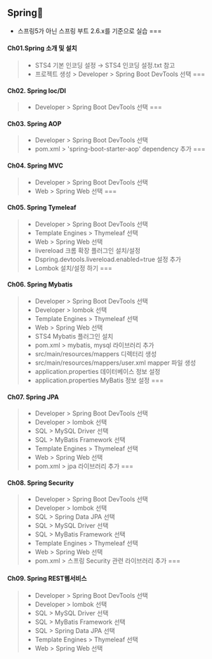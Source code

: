 ## Spring🙈
* 스프링5가 아닌 스프링 부트 2.6.x를 기준으로 실습
===
#### Ch01.Spring 소개 및 설치
>* STS4 기본 인코딩 설정 → STS4 인코딩 설정.txt 참고
>* 프로젝트 생성 > Developer > Spring Boot DevTools 선택
===
#### Ch02. Spring Ioc/DI
>* Developer > Spring Boot DevTools 선택
===
#### Ch03. Spring AOP
>*  Developer > Spring Boot DevTools 선택
>*  pom.xml > 'spring-boot-starter-aop' dependency 추가
===
#### Ch04. Spring MVC
>*  Developer > Spring Boot DevTools 선택
>*  Web > Spring Web 선택
===
#### Ch05. Spring Tymeleaf
>*  Developer > Spring Boot DevTools 선택
>*  Template Engines > Thymeleaf 선택
>*  Web > Spring Web 선택
>*  livereload 크롬 확장 플러그인 설치/설정
>*  Dspring.devtools.livereload.enabled=true 설정 추가
>*  Lombok 설치/설정 하기
===
#### Ch06. Spring Mybatis
>*  Developer > Spring Boot DevTools 선택
>*  Developer > lombok 선택
>*  Template Engines > Thymeleaf 선택
>*  Web > Spring Web 선택
>*  STS4 Mybatis 플러그인 설치
>*  pom.xml > mybatis, mysql 라이브러리 추가
>*  src/main/resources/mappers 디렉터리 생성
>*  src/main/resources/mappers/user.xml mapper 파일 생성
>*  application.properties 데이터베이스 정보 설정
>*  application.properties MyBatis 정보 설정
===
#### Ch07. Spring JPA
>*  Developer > Spring Boot DevTools 선택
>*  Developer > lombok 선택
>*  SQL > MySQL Driver 선택
>*  SQL > MyBatis Framework 선택
>*  Template Engines > Thymeleaf 선택
>*  Web > Spring Web 선택
>*  pom.xml > jpa 라이브러리 추가
===
#### Ch08. Spring Security
>*  Developer > Spring Boot DevTools 선택
>*  Developer > lombok 선택
>*  SQL > Spring Data JPA 선택
>*  SQL > MySQL Driver 선택
>*  SQL > MyBatis Framework 선택
>*  Template Engines > Thymeleaf 선택
>*  Web > Spring Web 선택
>*  pom.xml > 스프링 Security 관련 라이브러리 추가
===
#### Ch09. Spring REST웹서비스
>*  Developer > Spring Boot DevTools 선택
>*  Developer > lombok 선택
>*  SQL > MySQL Driver 선택
>*  SQL > MyBatis Framework 선택
>*  SQL > Spring Data JPA 선택
>*  Template Engines > Thymeleaf 선택
>*  Web > Spring Web 선택


